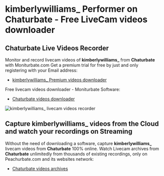 # kimberlywilliams_ Performer on Chaturbate - Free LiveCam videos downloader

## Chaturbate Live Videos Recorder

Monitor and record livecam videos of **kimberlywilliams_** from **Chaturbate** with Moniturbate.com
Get a premium trial for free by just and only registering with your Email address:
* [kimberlywilliams_ Premium videos downloader](https://moniturbate.com/request-demo-licence-key.html)

Free livecam videos downloader - Moniturbate Software:
* [Chaturbate videos downloader](https://moniturbate.com/moniturbate-download-software.html)

![kimberlywilliams_ livecam videos recorder](https://peachurnet.com/templates/moniturbate-software.png)


## Capture kimberlywilliams_ videos from the Cloud and watch your recordings on Streaming

Without the need of downloading a software, capture **kimberlywilliams_** livecam videos from **Chaturbate** 100% online.
Watch Livecam archives from **Chaturbate** unlimitedly from thousands of existing recordings, only on Peachurbate.com and its websites network:
* [Chaturbate videos archives](https://peachurnet.com/)